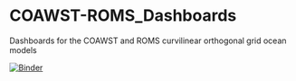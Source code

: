 # COAWST-ROMS_Dashboards
Dashboards for the COAWST and ROMS curvilinear orthogonal grid ocean models

[![Binder](https://binder.pangeo.io/badge.svg)](https://binder.pangeo.io/v2/gh/reproducible-notebooks/COAWST-ROMS_Dashboards.git/master)
